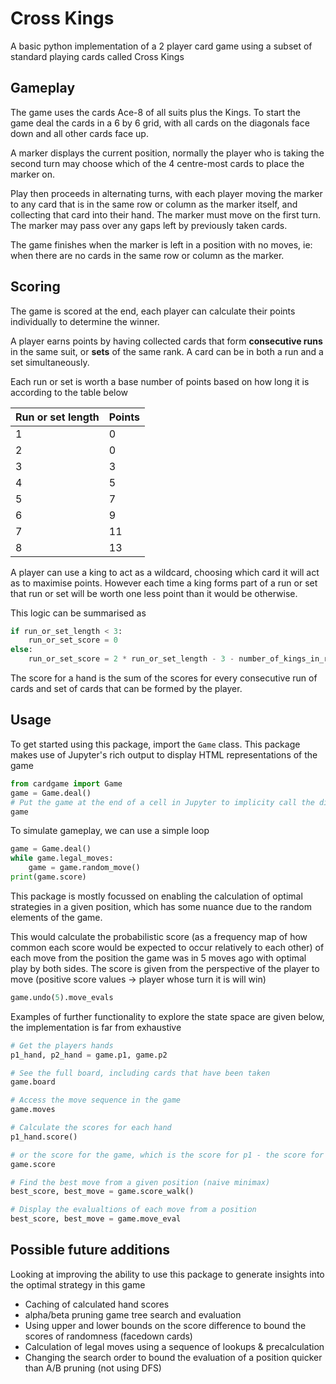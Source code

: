 # Cross Kings

A basic python implementation of a 2 player card game using a subset of standard playing cards called Cross Kings

## Gameplay

The game uses the cards Ace-8 of all suits plus the Kings. To start the game deal the cards in a 6 by 6 grid, with all cards on the diagonals face down and all other cards face up.

A marker displays the current position, normally the player who is taking the second turn may choose which of the 4 centre-most cards to place the marker on.

Play then proceeds in alternating turns, with each player moving the marker to any card that is in the same row or column as the marker itself, and collecting that card into their hand. The marker must move on the first turn. The marker may pass over any gaps left by previously taken cards.

The game finishes when the marker is left in a position with no moves, ie: when there are no cards in the same row or column as the marker.

## Scoring

The game is scored at the end, each player can calculate their points individually to determine the winner.

A player earns points by having collected cards that form **consecutive runs** in the same suit, or **sets** of the same rank. A card can be in both a run and a set simultaneously.

Each run or set is worth a base number of points based on how long it is according to the table below

| Run or set length | Points |
| ----------------- | ------ |
| 1                 | 0      |
| 2                 | 0      |
| 3                 | 3      |
| 4                 | 5      |
| 5                 | 7      |
| 6                 | 9      |
| 7                 | 11     |
| 8                 | 13     |

A player can use a king to act as a wildcard, choosing which card it will act as to maximise points. However each time a king forms part of a run or set that run or set will be worth one less point than it would be otherwise.

This logic can be summarised as

```python
if run_or_set_length < 3:
    run_or_set_score = 0
else:
    run_or_set_score = 2 * run_or_set_length - 3 - number_of_kings_in_run_or_set
```

The score for a hand is the sum of the scores for every consecutive run of cards and set of cards that can be formed by the player.

## Usage

To get started using this package, import the ``Game`` class. This package makes use of Jupyter's rich output to display HTML representations of the game

```python
from cardgame import Game
game = Game.deal()
# Put the game at the end of a cell in Jupyter to implicity call the display function
game
```

To simulate gameplay, we can use a simple loop

```python
game = Game.deal()
while game.legal_moves:
    game = game.random_move()
print(game.score)
```

This package is mostly focussed on enabling the calculation of optimal strategies in a given position, which has some nuance due to the random elements of the game.

This would calculate the probabilistic score (as a frequency map of how common each score would be expected to occur relatively to each other) of each move from the position the game was in 5 moves ago with optimal play by both sides. The score is given from the perspective of the player to move (positive score values &rarr; player whose turn it is will win)

```python
game.undo(5).move_evals
```

Examples of further functionality to explore the state space are given below, the implementation is far from exhaustive

```python
# Get the players hands
p1_hand, p2_hand = game.p1, game.p2

# See the full board, including cards that have been taken
game.board

# Access the move sequence in the game
game.moves

# Calculate the scores for each hand
p1_hand.score()

# or the score for the game, which is the score for p1 - the score for p2
game.score

# Find the best move from a given position (naive minimax)
best_score, best_move = game.score_walk()

# Display the evalualtions of each move from a position
best_score, best_move = game.move_eval
```

## Possible future additions

Looking at improving the ability to use this package to generate insights into the optimal strategy in this game

- Caching of calculated hand scores
- alpha/beta pruning game tree search and evaluation
- Using upper and lower bounds on the score difference to bound the scores of randomness (facedown cards)
- Calculation of legal moves using a sequence of lookups & precalculation
- Changing the search order to bound the evaluation of a position quicker than A/B pruning (not using DFS)